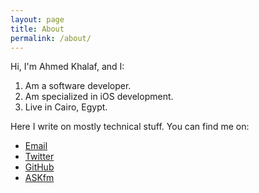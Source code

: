 ```yaml
---
layout: page
title: About
permalink: /about/
---
```


Hi, I'm Ahmed Khalaf, and I:

1. Am a software developer.
2. Am specialized in iOS development.
3. Live in Cairo, Egypt.

Here I write on mostly technical stuff. You can find me on:

- [Email](mailto:ahmedkhalaf.92@gmail.com)
- [Twitter](https://twitter.com/ahmedkhalaf_92)
- [GitHub](https://github.com/ahmedk92)
- [ASKfm](https://ask.fm/ahmedkhalaf2)